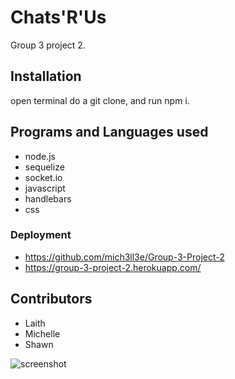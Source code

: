 # Chats'R'Us 

Group 3 project 2.

## Installation 

open terminal do a git clone, and run npm i.


## Programs and Languages used 
* node.js
* sequelize
* socket.io
* javascript
* handlebars 
* css

### Deployment 
 
* https://github.com/mich3ll3e/Group-3-Project-2
* https://group-3-project-2.herokuapp.com/

## Contributors
* Laith
* Michelle
* Shawn

![screenshot](/images/screenshot)